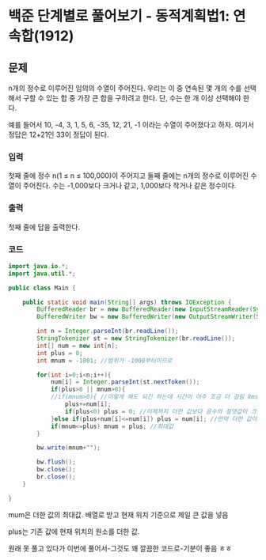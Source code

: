 # 백준 단계별로 풀어보기 - 동적계획법1: 연속합(1912)
## 문제
n개의 정수로 이루어진 임의의 수열이 주어진다. 우리는 이 중 연속된 몇 개의 수를 선택해서 구할 수 있는 합 중 가장 큰 합을 구하려고 한다. 단, 수는 한 개 이상 선택해야 한다.

예를 들어서 10, -4, 3, 1, 5, 6, -35, 12, 21, -1 이라는 수열이 주어졌다고 하자. 여기서 정답은 12+21인 33이 정답이 된다.

### 입력
첫째 줄에 정수 n(1 ≤ n ≤ 100,000)이 주어지고 둘째 줄에는 n개의 정수로 이루어진 수열이 주어진다. 수는 -1,000보다 크거나 같고, 1,000보다 작거나 같은 정수이다.

### 출력
첫째 줄에 답을 출력한다.

### 코드

```java
import java.io.*;
import java.util.*;

public class Main {

    public static void main(String[] args) throws IOException {
        BufferedReader br = new BufferedReader(new InputStreamReader(System.in));
        BufferedWriter bw = new BufferedWriter(new OutputStreamWriter(System.out));

        int n = Integer.parseInt(br.readLine());
        StringTokenizer st = new StringTokenizer(br.readLine());
        int[] num = new int[n];
        int plus = 0;
        int mnum = -1001; //범위가 -1000부터이므로

        for(int i=0;i<n;i++){
            num[i] = Integer.parseInt(st.nextToken());
            if(plus>0 || mnum>0){
            //if(mnum>0){ //이렇게 해도 되긴 하는데 시간이 아주 조금 더 걸림 8ms 정도 
                plus+=num[i];
                if(plus<0) plus = 0; //이제까지 더한 값보다 음수의 절댓값이 크면 리셋
            }else if(plus+num[i]<=num[i]) plus = num[i]; //만약 더한 값이 원소보다 작으면 리셋
            if(mnum<=plus) mnum = plus; //최대값 
        }

        bw.write(mnum+"");

        bw.flush();
        bw.close();
        br.close();
    }

}
```

mum은 더한 값의 최대값. 배열로 받고 현재 위치 기준으로 제일 큰 값을 넣음

plus는 기존 값에 현재 위치의 원소를 더한 값. 


원래 못 풀고 있다가 이번에 풀어서-그것도 꽤 깔끔한 코드로-기분이 좋음 ㅎㅎ

